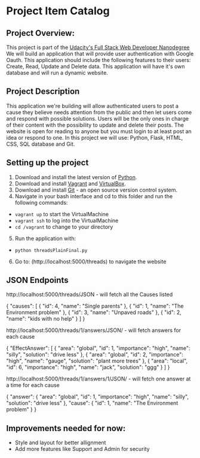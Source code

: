 # Project Item Catalog

## Project Overview:

This project is part of the [Udacity's Full Stack Web Developer Nanodegree](https://www.udacity.com/course/full-stack-web-developer-nanodegree--nd004)
We will build an application that will provide user authentication with Google Oauth. This application should include the following features to their users:
Create, Read, Update and Delete data. This application will have it's own database and will run a dynamic website.

## Project Description

This application we're building will allow authenticated users to post a cause they believe needs attention from the public and then let users come and respond with possible solutions. Users will be the only ones in charge of their content with the possibility to update and delete their posts. The website is open for reading to anyone but you must login to at least post an idea or respond to one.
In this project we will use:
Python, Flask, HTML, CSS, SQL database and Git.

## Setting up the project

1. Download and install the latest version of [Python](https://www.python.org/downloads/).
2. Download and install [Vagrant](https://www.vagrantup.com/) and [VirtualBox](https://www.virtualbox.org/).
3. Download and install [Git](https://git-scm.com/) - an open source version control system.
4. Navigate in your bash interface and cd to this folder and run the following commands:

- `vagrant up` to start the VirtualMachine
- `vagrant ssh` to log into the VirtualMachine
- `cd /vagrant` to change to your directory

5. Run the application with:

- `python threadsPlainFinal.py`

6. Go to: (http://localhost:5000/threads) to navigate the website

## JSON Endpoints

http://localhost:5000/threads/JSON - will fetch all the Causes listed

{
"causes": [
{
"id": 4,
"name": "Single parents"
},
{
"id": 1,
"name": "The Environment problem"
},
{
"id": 3,
"name": "Unpaved roads"
},
{
"id": 2,
"name": "kids with no help"
}
]
}

http://localhost:5000/threads/1/answers/JSON/ - will fetch answers for each cause

{
"EffectAnswer": [
{
"area": "global",
"id": 1,
"importance": "high",
"name": "silly",
"solution": "drive less"
},
{
"area": "global",
"id": 2,
"importance": "high",
"name": "gauge",
"solution": "plant more trees"
},
{
"area": "local",
"id": 6,
"importance": "high",
"name": "jack",
"solution": "ggg"
}
]
}

http://localhost:5000/threads/1/answers/1/JSON/ - will fetch one answer at a time for each cause

{
"answer": {
"area": "global",
"id": 1,
"importance": "high",
"name": "silly",
"solution": "drive less"
},
"cause": {
"id": 1,
"name": "The Environment problem"
}
}

## Improvements needed for now:

- Style and layout for better allignment
- Add more features like Support and Admin for security
